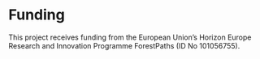 # Funding

This project receives funding from the European Union’s Horizon Europe Research and Innovation Programme ForestPaths (ID No 101056755).